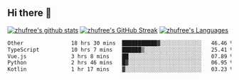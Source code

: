 ## Hi there 👋
[![zhufree's github stats](https://github-readme-stats.vercel.app/api?username=zhufree&show_icons=true&count_private=true)](https://github.com/anuraghazra/github-readme-stats)
[![zhufree's GitHub Streak](https://streak-stats.demolab.com/?user=zhufree)](https://git.io/streak-stats)
[![zhufree's Languages](https://github-readme-stats.vercel.app/api/top-langs/?username=zhufree&layout=compact&langs_count=10)](https://github.com/anuraghazra/github-readme-stats)
<!--START_SECTION:waka-->

```txt
Other               18 hrs 30 mins  ███████████▓░░░░░░░░░░░░░   46.46 %
TypeScript          10 hrs 7 mins   ██████▒░░░░░░░░░░░░░░░░░░   25.41 %
Vue.js              3 hrs 8 mins    ██░░░░░░░░░░░░░░░░░░░░░░░   07.89 %
Python              2 hrs 46 mins   █▓░░░░░░░░░░░░░░░░░░░░░░░   06.95 %
Kotlin              1 hr 17 mins    ▓░░░░░░░░░░░░░░░░░░░░░░░░   03.23 %
```

<!--END_SECTION:waka-->

<!--
**zhufree/zhufree** is a ✨ _special_ ✨ repository because its `README.md` (this file) appears on your GitHub profile.

Here are some ideas to get you started:

- 🔭 I’m currently working on ...
- 🌱 I’m currently learning ...
- 👯 I’m looking to collaborate on ...
- 🤔 I’m looking for help with ...
- 💬 Ask me about ...
- 📫 How to reach me: ...
- 😄 Pronouns: ...
- ⚡ Fun fact: ...
-->
